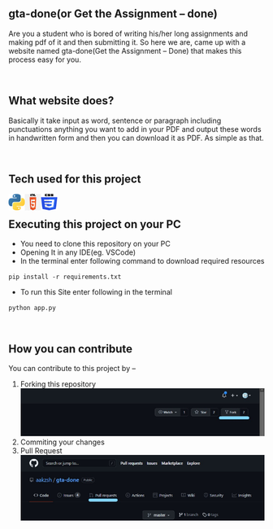 <br>

## gta-done(or Get the Assignment – done)
Are you a student who is bored of writing his/her long assignments and making pdf of it and then submitting it. So here we are, came up with a website named gta-done(Get the Assignment – Done) that makes this process easy for you. 

<br>

## What website does?
Basically it take input as word, sentence or paragraph including punctuations anything you want to add in your PDF and output these words in handwritten form and then you can download it as PDF. As simple as that.

<br>

## Tech used for this project
<!--<a href="https://www.python.org/about/"> <img align="left" alt="Flask "  src="static/icons/flask.png" /> </a>-->
<a href="https://www.python.org/about/"> <img align="left" alt="Python"  src="static/icons/python.png" /> </a> 
<a href=""> <img width="32" height="32" align="left" alt="HTML5"  src="static/icons/html5.png" /> </a>
<a href=""> <img width="32" height="32" align="left" alt="CSS3"  src="static/icons/css3.png" /> </a>

<br>

## Executing this project on your PC
-	You need to clone this repository on your PC
-	Opening It in any IDE(eg. VSCode) 
-	In the terminal enter following command to download required resources 
```
pip install -r requirements.txt
```
-	To run this Site enter following in the terminal
```
python app.py
```

<br>


## How you can contribute 
You can contribute to this project by –
1.	Forking this repository
![This is an image](static/fork.jpg)
2.	Commiting your changes 
3.	Pull Request
![This is an image](static/pull_request.jpg)
